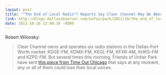 ```yaml
---
layout: post
title: '"The End of Local Radio"? Reports Say Clear Channel May Be About to Go All "Robotics."'
link: http://blogs.dallasobserver.com/unfairpark/2011/10/the_end_of_local_radio_reports.php
date: 2011-10-26 12:40:19 -0500
---
```


Robert Wilonsky:
> Clear Channel owns and operates six radio stations in the Dallas-Fort Worth
> market: KDGE-FM, KDMX-FM, KEGL-FM, KFXR-AM, KHKS-FM and KZPS-FM. But several
> times this morning, Friends of Unfair Park have sent [this piece from Time
> Out Chicago][1] that says at any moment, any or all of them could lose their
> local voices.


[1]: http://timeoutchicago.com/arts-culture/chicago-media-blog/14999695/gloom-and-doom-clear-channel's-dark-future-begins-today
